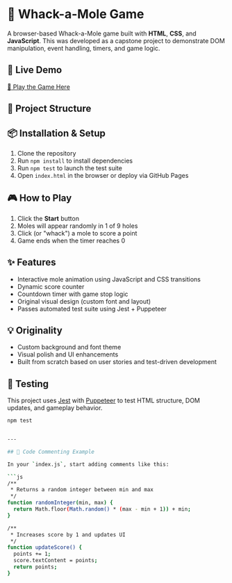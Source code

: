 # 🎯 Whack-a-Mole Game

A browser-based Whack-a-Mole game built with **HTML**, **CSS**, and **JavaScript**. This was developed as a capstone project to demonstrate DOM manipulation, event handling, timers, and game logic.

## 🚀 Live Demo

[🔗 Play the Game Here](https://your-github-username.github.io/your-repo-name)

## 📁 Project Structure


## 📦 Installation & Setup

1. Clone the repository
2. Run `npm install` to install dependencies
3. Run `npm test` to launch the test suite
4. Open `index.html` in the browser or deploy via GitHub Pages

## 🎮 How to Play

1. Click the **Start** button
2. Moles will appear randomly in 1 of 9 holes
3. Click (or "whack") a mole to score a point
4. Game ends when the timer reaches 0

## ✨ Features

- Interactive mole animation using JavaScript and CSS transitions
- Dynamic score counter
- Countdown timer with game stop logic
- Original visual design (custom font and layout)
- Passes automated test suite using Jest + Puppeteer

## 💡 Originality

- Custom background and font theme
- Visual polish and UI enhancements
- Built from scratch based on user stories and test-driven development

## 🧪 Testing

This project uses [Jest](https://jestjs.io/) with [Puppeteer](https://pptr.dev/) to test HTML structure, DOM updates, and gameplay behavior.

```bash
npm test


---

## 🧾 Code Commenting Example

In your `index.js`, start adding comments like this:

```js
/**
 * Returns a random integer between min and max
 */
function randomInteger(min, max) {
  return Math.floor(Math.random() * (max - min + 1)) + min;
}

/**
 * Increases score by 1 and updates UI
 */
function updateScore() {
  points += 1;
  score.textContent = points;
  return points;
}


